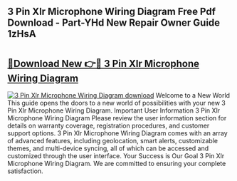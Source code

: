 ## 3 Pin Xlr Microphone Wiring Diagram Free Pdf Download - Part-YHd New Repair Owner Guide 1zHsA

# <h2><a href="http://dfqb7j.blite.top/?on=3+Pin+Xlr+Microphone+Wiring+Diagram">🔗Download New 👉🔴 3 Pin Xlr Microphone Wiring Diagram</a></h2>

[![3 Pin Xlr Microphone Wiring Diagram download](https://i.imgur.com/lujVjoI.png)](http://dfqb7j.blite.top/?on=3+Pin+Xlr+Microphone+Wiring+Diagram)
Welcome to a New World This guide opens the doors to a new world of possibilities with your new 3 Pin Xlr Microphone Wiring Diagram. Important User Information 3 Pin Xlr Microphone Wiring Diagram Please review the user information section for details on warranty coverage, registration procedures, and customer support options. 3 Pin Xlr Microphone Wiring Diagram comes with an array of advanced features, including geolocation, smart alerts, customizable themes, and multi-device syncing, all of which can be accessed and customized through the user interface. Your Success is Our Goal 3 Pin Xlr Microphone Wiring Diagram. We are committed to ensuring your complete satisfaction.
